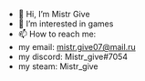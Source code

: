 - 👋 Hi, I’m Mistr Give
- 👀 I’m interested in games
- 📫 How to reach me:
- my email: mistr.give07@mail.ru
- my discord: Mistr_give#7054
- my steam: Mistr_give
